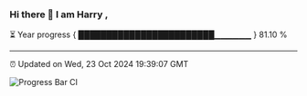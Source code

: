 ### Hi there 👋 I am Harry , 

⏳ Year progress { ████████████████████████▁▁▁▁▁▁ } 81.10 %

---

⏰ Updated on Wed, 23 Oct 2024 19:39:07 GMT

![Progress Bar CI](https://github.com/duykhang68/duykhang68/workflows/Progress%20Bar%20CI/badge.svg)
